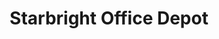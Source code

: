 ---
title: "Starbright Office Depot"
url: /general-santos/starbright-office-depot/
shop: office supplies
---